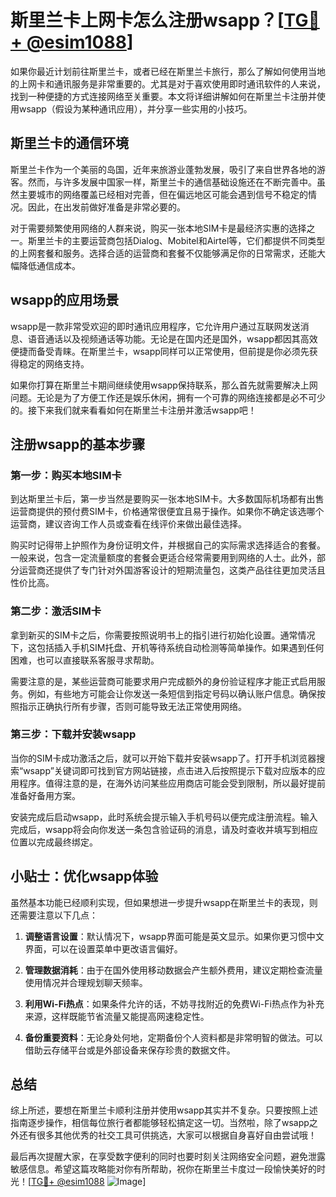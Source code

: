 # 斯里兰卡上网卡怎么注册wsapp？[[TG💪+ @esim1088](https://t.me/s/esim1088)]

如果你最近计划前往斯里兰卡，或者已经在斯里兰卡旅行，那么了解如何使用当地的上网卡和通讯服务是非常重要的。尤其是对于喜欢使用即时通讯软件的人来说，找到一种便捷的方式连接网络至关重要。本文将详细讲解如何在斯里兰卡注册并使用wsapp（假设为某种通讯应用），并分享一些实用的小技巧。

## 斯里兰卡的通信环境

斯里兰卡作为一个美丽的岛国，近年来旅游业蓬勃发展，吸引了来自世界各地的游客。然而，与许多发展中国家一样，斯里兰卡的通信基础设施还在不断完善中。虽然主要城市的网络覆盖已经相对完善，但在偏远地区可能会遇到信号不稳定的情况。因此，在出发前做好准备是非常必要的。

对于需要频繁使用网络的人群来说，购买一张本地SIM卡是最经济实惠的选择之一。斯里兰卡的主要运营商包括Dialog、Mobitel和Airtel等，它们都提供不同类型的上网套餐和服务。选择合适的运营商和套餐不仅能够满足你的日常需求，还能大幅降低通信成本。

## wsapp的应用场景

wsapp是一款非常受欢迎的即时通讯应用程序，它允许用户通过互联网发送消息、语音通话以及视频通话等功能。无论是在国内还是国外，wsapp都因其高效便捷而备受青睐。在斯里兰卡，wsapp同样可以正常使用，但前提是你必须先获得稳定的网络支持。

如果你打算在斯里兰卡期间继续使用wsapp保持联系，那么首先就需要解决上网问题。无论是为了方便工作还是娱乐休闲，拥有一个可靠的网络连接都是必不可少的。接下来我们就来看看如何在斯里兰卡注册并激活wsapp吧！

## 注册wsapp的基本步骤

### 第一步：购买本地SIM卡

到达斯里兰卡后，第一步当然是要购买一张本地SIM卡。大多数国际机场都有出售运营商提供的预付费SIM卡，价格通常很便宜且易于操作。如果你不确定该选哪个运营商，建议咨询工作人员或查看在线评价来做出最佳选择。

购买时记得带上护照作为身份证明文件，并根据自己的实际需求选择适合的套餐。一般来说，包含一定流量额度的套餐会更适合经常需要用到网络的人士。此外，部分运营商还提供了专门针对外国游客设计的短期流量包，这类产品往往更加灵活且性价比高。

### 第二步：激活SIM卡

拿到新买的SIM卡之后，你需要按照说明书上的指引进行初始化设置。通常情况下，这包括插入手机SIM托盘、开机等待系统自动检测等简单操作。如果遇到任何困难，也可以直接联系客服寻求帮助。

需要注意的是，某些运营商可能要求用户完成额外的身份验证程序才能正式启用服务。例如，有些地方可能会让你发送一条短信到指定号码以确认账户信息。确保按照指示正确执行所有步骤，否则可能导致无法正常使用网络。

### 第三步：下载并安装wsapp

当你的SIM卡成功激活之后，就可以开始下载并安装wsapp了。打开手机浏览器搜索“wsapp”关键词即可找到官方网站链接，点击进入后按照提示下载对应版本的应用程序。值得注意的是，在海外访问某些应用商店可能会受到限制，所以最好提前准备好备用方案。

安装完成后启动wsapp，此时系统会提示输入手机号码以便完成注册流程。输入完成后，wsapp将会向你发送一条包含验证码的消息，请及时查收并填写到相应位置以完成最终绑定。

## 小贴士：优化wsapp体验

虽然基本功能已经顺利实现，但如果想进一步提升wsapp在斯里兰卡的表现，则还需要注意以下几点：

1. **调整语言设置**：默认情况下，wsapp界面可能是英文显示。如果你更习惯中文界面，可以在设置菜单中更改语言偏好。
   
2. **管理数据消耗**：由于在国外使用移动数据会产生额外费用，建议定期检查流量使用情况并合理规划聊天频率。

3. **利用Wi-Fi热点**：如果条件允许的话，不妨寻找附近的免费Wi-Fi热点作为补充来源，这样既能节省流量又能提高网速稳定性。

4. **备份重要资料**：无论身处何地，定期备份个人资料都是非常明智的做法。可以借助云存储平台或是外部设备来保存珍贵的数据文件。

## 总结

综上所述，要想在斯里兰卡顺利注册并使用wsapp其实并不复杂。只要按照上述指南逐步操作，相信每位旅行者都能够轻松搞定这一切。当然啦，除了wsapp之外还有很多其他优秀的社交工具可供挑选，大家可以根据自身喜好自由尝试哦！

最后再次提醒大家，在享受数字便利的同时也要时刻关注网络安全问题，避免泄露敏感信息。希望这篇攻略能对你有所帮助，祝你在斯里兰卡度过一段愉快美好的时光！[[TG💪+ @esim1088](https://t.me/s/esim1088) ![Image](https://i.postimg.cc/4NQfJmqS/Snipaste-2025-05-13-00-14-12.png)]